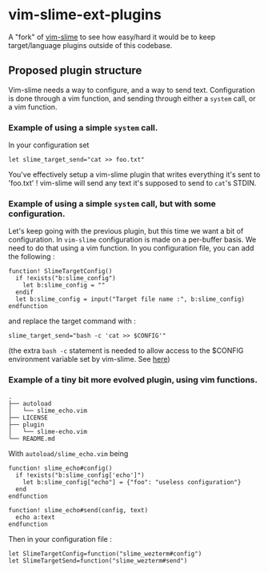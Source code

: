 vim-slime-ext-plugins
=====================

A "fork" of [vim-slime](https://github.com/jpalardy/vim-slime) to see how
easy/hard it would be to keep target/language plugins outside of this codebase.

## Proposed plugin structure

Vim-slime needs a way to configure, and a way to send text. Configuration is
done through a vim function, and sending through either a `system` call, or a
vim function.

### Example of using a simple `system` call.

In your configuration set 

```vimscript
let slime_target_send="cat >> foo.txt"
```

You've effectively setup a vim-slime plugin that writes everything it's sent to
'foo.txt' ! vim-slime will send any text it's supposed to send to `cat`'s STDIN.

### Example of using a simple `system` call, but with some configuration.

Let's keep going with the previous plugin, but this time we want a bit of
configuration. In `vim-slime` configuration is made on a per-buffer basis. We
need to do that using a vim function. In you configuration file, you can add the
following :

```vimscript
function! SlimeTargetConfig()
  if !exists("b:slime_config")
    let b:slime_config = ""
  endif
  let b:slime_config = input("Target file name :", b:slime_config) 
endfunction
```

and replace the target command with :

```vimscript
slime_target_send="bash -c 'cat >> $CONFIG'"
```

(the extra `bash -c` statement is needed to allow access to the $CONFIG
environment variable set by vim-slime. See [here](https://unix.stackexchange.com/questions/126938/why-is-setting-a-variable-before-a-command-legal-in-bash))

### Example of a tiny bit more evolved plugin, using vim functions.
```
.
├── autoload
│   └── slime_echo.vim
├── LICENSE
├── plugin
│   └── slime-echo.vim
└── README.md
```

With `autoload/slime_echo.vim` being

```vimscript
function! slime_echo#config()
  if !exists("b:slime_config['echo']")
    let b:slime_config["echo"] = {"foo": "useless configuration"}
  end
endfunction

function! slime_echo#send(config, text)
  echo a:text
endfunction
```

Then in your configuration file :

```vimscript
let SlimeTargetConfig=function("slime_wezterm#config")
let SlimeTargetSend=function("slime_wezterm#send")
```
